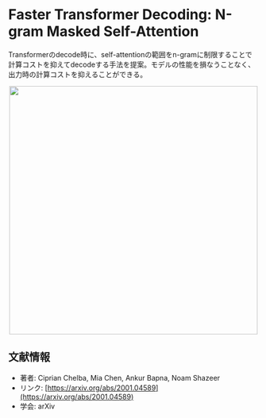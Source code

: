 # Faster Transformer Decoding: N-gram Masked Self-Attention

Transformerのdecode時に、self-attentionの範囲をn-gramに制限することで計算コストを抑えてdecodeする手法を提案。モデルの性能を損なうことなく、出力時の計算コストを抑えることができる。

<p align="center">
<img src="https://user-images.githubusercontent.com/53220859/72680158-05b1e100-3afa-11ea-8096-0069aff370b0.png" width=500pt>
</p>



## 文献情報

- 著者: Ciprian Chelba, Mia Chen, Ankur Bapna, Noam Shazeer
- リンク: [https://arxiv.org/abs/2001.04589](https://arxiv.org/abs/2001.04589)
- 学会: arXiv